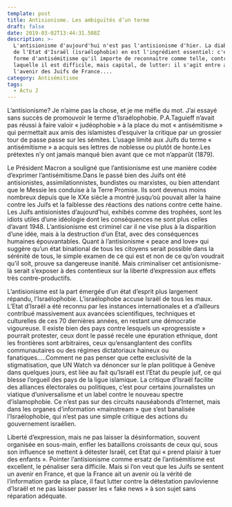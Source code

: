 ```yaml
---
template: post
title: Antisionisme. Les ambiguïtés d’un terme
draft: false
date: 2019-03-02T13:44:31.508Z
description: >-
  L'antisionisme d'aujourd'hui n'est pas l'antisionisme d'hier. La diabolisation
  de l'Etat d'Israël (israélophobie) en est l'ingrédient essentiel: c'est une
  forme d'antisémitisme qu'il importe de reconnaitre comme telle, contre
  laquelle il est difficile, mais capital, de lutter: il s'agit entre autres de
  l'avenir des Juifs de France....
category: Antisémitisme
tags:
  - Actu J
---
```

L’antisionisme?  Je n’aime pas la chose, et je me méfie du mot. J’ai essayé sans succès de promouvoir le terme d’Israélophobie. P.A.Taguieff n’avait pas réussi à faire valoir  « judéophobie » à la place du mot « antisémitisme » qui permettait aux amis des islamistes d’esquiver la critique par un grossier tour de passe passe sur les sémites. L’usage limité aux Juifs du terme « antisémitisme » a acquis ses lettres de noblesse ou plutôt de honte.Les prétextes n’y ont jamais manqué bien avant que ce mot n’apparût (1879). 

Le Président Macron a souligné que l’antisionisme est une manière codée d’exprimer l’antisémitisme.Dans le passé bien des Juifs ont été antisionistes, assimilationnistes, bundistes ou marxistes, ou bien attendant que le Messie les conduise à la Terre Promise. Ils sont devenus moins nombreux depuis que le XXe siècle a montré jusqu’où pouvait aller la haine contre les Juifs et la faiblesse des réactions des nations contre cette haine. Les Juifs antisionistes d’aujourd’hui, exhibés comme des trophées, sont les idiots utiles d’une idéologie dont les conséquences ne sont plus celles d’avant 1948. L’antisionisme est criminel car il ne vise plus à la disparition d’une idée, mais à la destruction d’un Etat, avec des conséquences humaines épouvantables. Quant à l’antisionisme « peace and love» qui suggère qu’un état binational de tous les citoyens serait possible dans la sérénité de tous, le simple examen de ce qui est et non de ce qu’on voudrait qu’il soit, prouve sa dangereuse inanité. Mais criminaliser cet antisionisme-là serait s’exposer à des contentieux sur la liberté d’expression aux effets très contre-productifs.

L’antisionisme est la part émergée d’un état d’esprit plus largement répandu, l’Israélophobie. L’israélophobe accuse Israël de tous les maux. L’Etat d’Israël a été reconnu par les instances internationales et a d’ailleurs contribué massivement aux avancées scientifiques, techniques et culturelles de ces 70 dernières années, en restant une démocratie vigoureuse. Il existe bien des pays contre lesquels un «progressiste » pourrait  protester, ceux dont le passé recèle une épuration ethnique, dont les frontières sont arbitraires, ceux qu’ensanglantent des conflits communautaires ou des régimes dictatoriaux haineux ou fanatiques…..Comment ne pas penser que cette exclusivité de la stigmatisation, que UN Watch va dénoncer sur le plan politique à Genève dans quelques jours, est liée au fait qu’Israël est l’Etat du peuple juif, ce qui blesse l’orgueil des pays de la ligue islamique. La critique d’Israël facilite des alliances électorales ou politiques, c’est pour certains journalistes un viatique d’universalisme et un label contre le nouveau spectre d’islamophobie. Ce n’est pas sur des circuits nauséabonds d’Internet, mais dans les organes d’information «mainstream » que s‘est banalisée l’Israélophobie, qui n’est pas une simple critique des actions du gouvernement israélien. 

Liberté d’expression, mais ne pas laisser la désinformation, souvent organisée en sous-main, enfler les bataillons croissants de ceux qui, sous son influence se mettent à détester Israël, cet Etat qui « prend plaisir à tuer des enfants ». Pointer l’antisionisme comme ersatz de l’antisémitisme est excellent, le pénaliser sera difficile. Mais si l’on veut que les Juifs se sentent un avenir en France, et que la France ait un avenir où la vérité de l’information garde sa place, il faut lutter contre la détestation pavlovienne d’Israël et ne pas laisser passer les « fake news » à son sujet sans réparation adéquate.
